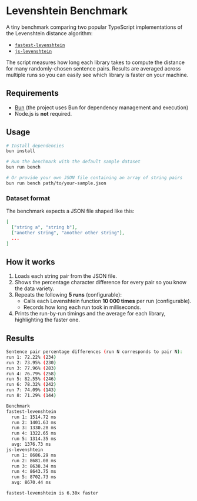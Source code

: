# Levenshtein Benchmark

A tiny benchmark comparing two popular TypeScript implementations of the Levenshtein distance algorithm:

- [`fastest-levenshtein`](https://github.com/ka-weihe/fastest-levenshtein)
- [`js-levenshtein`](https://github.com/gustf/js-levenshtein)

The script measures how long each library takes to compute the distance for many randomly-chosen sentence pairs. Results are averaged across multiple runs so you can easily see which library is faster on your machine.

## Requirements

- [Bun](https://bun.sh/) (the project uses Bun for dependency management and execution)
- Node.js is **not** required.

## Usage

```bash
# Install dependencies
bun install

# Run the benchmark with the default sample dataset
bun run bench

# Or provide your own JSON file containing an array of string pairs
bun run bench path/to/your-sample.json
```

### Dataset format

The benchmark expects a JSON file shaped like this:

```json
[
  ["string a", "string b"],
  ["another string", "another other string"],
  ...
]
```

## How it works

1. Loads each string pair from the JSON file.
2. Shows the percentage character difference for every pair so you know the data variety.
3. Repeats the following **5 runs** (configurable):
   - Calls each Levenshtein function **10 000 times** per run (configurable).
   - Records how long each run took in milliseconds.
4. Prints the run-by-run timings and the average for each library, highlighting the faster one.

## Results

```bash
Sentence pair percentage differences (run N corresponds to pair N):
run 1: 72.22% (234)
run 2: 73.95% (230)
run 3: 77.96% (283)
run 4: 76.79% (258)
run 5: 82.55% (246)
run 6: 78.32% (242)
run 7: 74.09% (143)
run 8: 71.29% (144)

Benchmark
fastest-levenshtein
  run 1: 1514.72 ms
  run 2: 1401.63 ms
  run 3: 1330.28 ms
  run 4: 1322.65 ms
  run 5: 1314.35 ms
  avg: 1376.73 ms
js-levenshtein
  run 1: 8686.29 ms
  run 2: 8681.08 ms
  run 3: 8638.34 ms
  run 4: 8643.75 ms
  run 5: 8702.73 ms
  avg: 8670.44 ms

fastest-levenshtein is 6.30x faster
```
